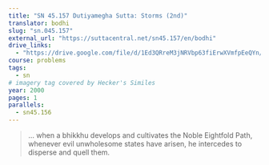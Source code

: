 ```yaml
---
title: "SN 45.157 Dutiyamegha Sutta: Storms (2nd)"
translator: bodhi
slug: "sn.045.157"
external_url: "https://suttacentral.net/sn45.157/en/bodhi"
drive_links:
  - "https://drive.google.com/file/d/1Ed3QRreM3jNRVbp63fiErwXVmfpEeQYn/view?usp=drivesdk"
course: problems
tags:
  - sn
# imagery tag covered by Hecker's Similes
year: 2000
pages: 1
parallels:
  - sn45.156
---
```


> ... when a bhikkhu develops and cultivates the Noble Eightfold Path, whenever evil unwholesome states have arisen, he intercedes to disperse and quell them.
